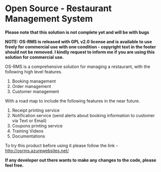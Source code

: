 Open Source - Restaurant Management System
==========================================

<strong>Please note that this solution is not complete yet and will be with bugs</strong>

<strong>NOTE: OS-RMS is released with GPL v2.0 license and is available to use freely for commercial use with one condition - copyright text in the footer should not be removed. I kindly request to inform me if you are using this solution for commercial use.</strong>

OS-RMS is a comprehensive solution for managing a restaurant, with the following high level features. 

1. Booking management 
2. Order management 
3. Customer management

With a road map to include the following features in the near future. 

1. Receipt printing service
2. Notification service	(send alerts about booking information to customer via Text or Email)
3. Coupons printing service
4. Training Videos
5. Documentations

To try this product before using it please follow the link - http://osrms.azurewebsites.net/

<strong>If any developer out there wants to make any changes to the code, please feel free. </strong>